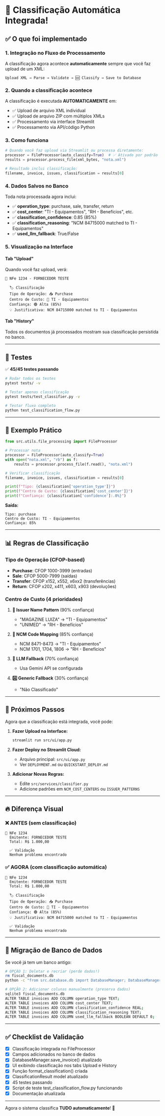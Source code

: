 # 🎉 Classificação Automática Integrada!

## ✅ O que foi implementado

### 1. **Integração no Fluxo de Processamento**

A classificação agora acontece **automaticamente** sempre que você faz upload de um XML:

```
Upload XML → Parse → Validate → 🆕 Classify → Save to Database
```

### 2. **Quando a classificação acontece**

A classificação é executada **AUTOMATICAMENTE** em:

- ✅ Upload de arquivo XML individual
- ✅ Upload de arquivo ZIP com múltiplos XMLs
- ✅ Processamento via interface Streamlit
- ✅ Processamento via API/código Python

### 3. **Como funciona**

```python
# Quando você faz upload via Streamlit ou processa diretamente:
processor = FileProcessor(auto_classify=True)  # ✅ Ativado por padrão
results = processor.process_file(xml_bytes, "nota.xml")

# Resultado inclui classificação:
filename, invoice, issues, classification = results[0]
```

### 4. **Dados Salvos no Banco**

Toda nota processada agora inclui:

- ✅ **operation_type**: purchase, sale, transfer, return
- ✅ **cost_center**: "TI - Equipamentos", "RH - Benefícios", etc.
- ✅ **classification_confidence**: 0.85 (85%)
- ✅ **classification_reasoning**: "NCM 84715000 matched to TI - Equipamentos"
- ✅ **used_llm_fallback**: True/False

### 5. **Visualização na Interface**

#### Tab "Upload"

Quando você faz upload, verá:

```
📄 NFe 1234 - FORNECEDOR TESTE

  🏷️ Classificação
  Tipo de Operação: 📥 Purchase
  Centro de Custo: 🏢 TI - Equipamentos
  Confiança: 🟢 Alta (85%)
  💡 Justificativa: NCM 84715000 matched to TI - Equipamentos
```

#### Tab "History"

Todos os documentos já processados mostram sua classificação persistida no banco.

---

## 🧪 Testes

✅ **45/45 testes passando**

```bash
# Rodar todos os testes
pytest tests/ -v

# Testar apenas classificação
pytest tests/test_classifier.py -v

# Testar fluxo completo
python test_classification_flow.py
```

---

## 🎯 Exemplo Prático

```python
from src.utils.file_processing import FileProcessor

# Processar nota
processor = FileProcessor(auto_classify=True)
with open("nota.xml", "rb") as f:
    results = processor.process_file(f.read(), "nota.xml")

# Verificar classificação
filename, invoice, issues, classification = results[0]

print(f"Tipo: {classification['operation_type']}")
print(f"Centro de Custo: {classification['cost_center']}")
print(f"Confiança: {classification['confidence']:.0%}")
```

**Saída:**

```
Tipo: purchase
Centro de Custo: TI - Equipamentos
Confiança: 85%
```

---

## 📊 Regras de Classificação

### Tipo de Operação (CFOP-based)

- **Purchase**: CFOP 1000-3999 (entradas)
- **Sale**: CFOP 5000-7999 (saídas)
- **Transfer**: CFOP x152, x552, x6xx2 (transferências)
- **Return**: CFOP x202, x411, x603, x903 (devoluções)

### Centro de Custo (4 prioridades)

1. **🥇 Issuer Name Pattern** (90% confiança)

   - "MAGAZINE LUIZA" → "TI - Equipamentos"
   - "UNIMED" → "RH - Benefícios"

2. **🥈 NCM Code Mapping** (85% confiança)

   - NCM 8471-8473 → "TI - Equipamentos"
   - NCM 1701, 1704, 1806 → "RH - Benefícios"

3. **🥉 LLM Fallback** (70% confiança)

   - Usa Gemini API se configurada

4. **4️⃣ Generic Fallback** (30% confiança)
   - "Não Classificado"

---

## 🚀 Próximos Passos

Agora que a classificação está integrada, você pode:

1. **Fazer Upload na Interface:**
   ```bash
   streamlit run src/ui/app.py
   ```
2. **Fazer Deploy no Streamlit Cloud:**

   - Arquivo principal: `src/ui/app.py`
   - Ver `DEPLOYMENT.md` ou `QUICKSTART_DEPLOY.md`

3. **Adicionar Novas Regras:**
   - Edite `src/services/classifier.py`
   - Adicione padrões em `NCM_COST_CENTERS` ou `ISSUER_PATTERNS`

---

## 🔥 Diferença Visual

### ❌ ANTES (sem classificação)

```
📄 NFe 1234
  Emitente: FORNECEDOR TESTE
  Total: R$ 1.000,00

  ✅ Validação
  Nenhum problema encontrado
```

### ✅ AGORA (com classificação automática)

```
📄 NFe 1234
  Emitente: FORNECEDOR TESTE
  Total: R$ 1.000,00

  🏷️ Classificação
  Tipo de Operação: 📥 Purchase
  Centro de Custo: 🏢 TI - Equipamentos
  Confiança: 🟢 Alta (85%)
  💡 Justificativa: NCM 84715000 matched to TI - Equipamentos

  ✅ Validação
  Nenhum problema encontrado
```

---

## 💾 Migração de Banco de Dados

Se você já tem um banco antigo:

```bash
# OPÇÃO 1: Deletar e recriar (perde dados!)
rm fiscal_documents.db
python -c "from src.database.db import DatabaseManager; DatabaseManager()"

# OPÇÃO 2: Adicionar colunas manualmente (preserva dados)
sqlite3 fiscal_documents.db
ALTER TABLE invoices ADD COLUMN operation_type TEXT;
ALTER TABLE invoices ADD COLUMN cost_center TEXT;
ALTER TABLE invoices ADD COLUMN classification_confidence REAL;
ALTER TABLE invoices ADD COLUMN classification_reasoning TEXT;
ALTER TABLE invoices ADD COLUMN used_llm_fallback BOOLEAN DEFAULT 0;
```

---

## ✅ Checklist de Validação

- [x] Classificação integrada no FileProcessor
- [x] Campos adicionados no banco de dados
- [x] DatabaseManager.save_invoice() atualizado
- [x] UI exibindo classificação nos tabs Upload e History
- [x] Função format_classification() criada
- [x] ClassificationResult model atualizado
- [x] 45 testes passando
- [x] Script de teste test_classification_flow.py funcionando
- [x] Documentação atualizada

---

Agora o sistema classifica **TUDO automaticamente**! 🚀
